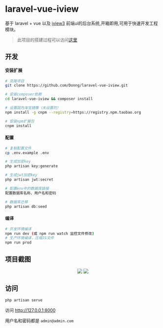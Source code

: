 # laravel-vue-iview

基于 laravel + vue 以及 [iview3](https://www.iviewui.com/) 前端ui的后台系统,开箱即用,可用于快速开发工程模块。

> 此项目的搭建过程可以访问[这里](https://segmentfault.com/a/1190000013212484)

## 开发

#### 安装扩展

```bash
# 克隆项目
git clone https://github.com/Donng/laravel-vue-iview.git

# 安装composer依赖
cd laravel-vue-iview && composer install

# 设置国内淘宝镜像（未设置的）
npm install -g cnpm --registry=https://registry.npm.taobao.org

# 安装npm扩展包
cnpm install
```
#### 配置

```bash
# 复制配置文件
cp .env.example .env

# 生成加密key
php artisan key:generate

# 生成jwt加密key
php artisan jwt:secret

# 配置env中的数据库链接
配置数据库名称、用户名和密码

# 数据库迁移
php artisan db:seed
```

#### 编译

```bash
# 开发环境编译
npm run dev (或 npm run watch 监控文件修改)
# 生产环境编译，压缩JS文件
npm run prod
```

## 项目截图

<p align="center">
  <img src='image.donnebox.com/github/laravel-vue-iview-login.jpg'/>
  <img src='image.donnebox.com/github/laravel-vue-iview-dashboard.jpg'/>
</p>

## 访问

```bash
php artisan serve
```

访问 http://127.0.0.1:8000

用户名和密码都是 `admin@admin.com`


